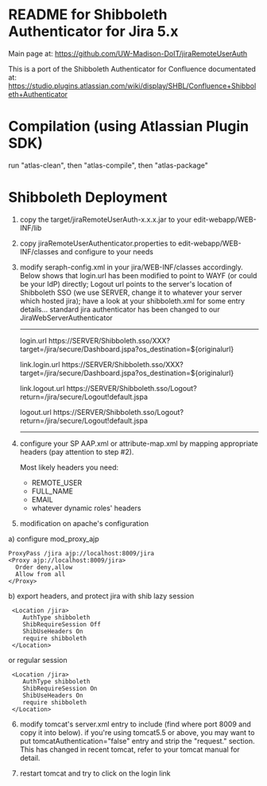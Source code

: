 README for Shibboleth Authenticator for Jira 5.x
================================================

Main page at:
https://github.com/UW-Madison-DoIT/jiraRemoteUserAuth

This is a port of the Shibboleth Authenticator for Confluence documentated at:
https://studio.plugins.atlassian.com/wiki/display/SHBL/Confluence+Shibboleth+Authenticator


Compilation (using Atlassian Plugin SDK)
========================================

run "atlas-clean", then "atlas-compile", then "atlas-package"


Shibboleth Deployment
=====================

1) copy the target/jiraRemoteUserAuth-x.x.x.jar to your
   edit-webapp/WEB-INF/lib

2) copy jiraRemoteUserAuthenticator.properties to edit-webapp/WEB-INF/classes
   and configure to your needs

3) modify seraph-config.xml in your jira/WEB-INF/classes accordingly. Below
   shows that login.url has been modified to point to WAYF (or could be your 
   IdP) directly; Logout url points to the server's location of Shibboleth SSO 
   (we use SERVER, change it to whatever your server which hosted 
   jira); have a look at your shibboleth.xml for some entry details... 
   standard jira authenticator has been changed to our 
   JiraWebServerAuthenticator

   -----------------

    <param-name>login.url</param-name>
    <param-value>https://SERVER/Shibboleth.sso/XXX?target=/jira/secure/Dashboard.jspa?os_destination=${originalurl}</param-value>
    
    <param-name>link.login.url</param-name>
    <param-value>https://SERVER/Shibboleth.sso/XXX?target=/jira/secure/Dashboard.jspa?os_destination=${originalurl}</param-value>
    
    <param-name>link.logout.url</param-name>
    <param-value>https://SERVER/Shibboleth.sso/Logout?return=/jira/secure/Logout!default.jspa</param-value>
    
    <param-name>logout.url</param-name>
    <param-value>https://SERVER/Shibboleth.sso/Logout?return=/jira/secure/Logout!default.jspa</param-value>
    
    <!--  <authenticator class="com.atlassian.seraph.auth.DefaultAuthenticator"/> -->
    <authenticator class="shibauth.jira.authentication.shibboleth.RemoteUserAuthenticator"/>

   -----------------

4) configure your SP AAP.xml or attribute-map.xml by mapping appropriate headers (pay attention to step #2).
   
   Most likely headers you need: 
   * REMOTE_USER
   * FULL_NAME
   * EMAIL
   * whatever dynamic roles' headers

5) modification on apache's configuration
  
  a) configure mod_proxy_ajp

    ProxyPass /jira ajp://localhost:8009/jira
    <Proxy ajp://localhost:8009/jira>
      Order deny,allow
      Allow from all
    </Proxy>
  
  b) export headers, and protect jira with shib lazy session
  
     <Location /jira>
        AuthType shibboleth
        ShibRequireSession Off
        ShibUseHeaders On
        require shibboleth
     </Location>

   or regular session

     <Location /jira>
        AuthType shibboleth
        ShibRequireSession On
        ShibUseHeaders On
        require shibboleth
     </Location>

6) modify tomcat's server.xml entry to include (find where port 8009 and copy
   it into below). if you're using tomcat5.5 or above, you may want to put
   tomcatAuthentication="false" entry and strip the "request." section. This has
   changed in recent tomcat, refer to your tomcat manual for detail.

<Connector port="8009"
           tomcatAuthentication="false"
           address="127.0.0.1" 
           enableLookups="false"
           redirectPort="8443"
           protocol="AJP/1.3" />


7) restart tomcat and try to click on the login link

